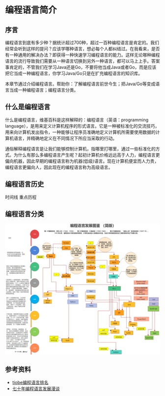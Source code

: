 # 编程语言简介

## 序言

编程语言到底有多少种？据统计超过700种，超过一百种编程语言是肯定的。我们经常会听到这样的提问？应该学哪种语言，想必每个人都纠结过。在我看来，是否有一种通用的解决办法？即获得一种快速学习编程语言的能力。这样无论哪种编程语言的流行导致我们需要从一种语言切换到另外一种语言，都可以马上上手。答案事肯定的，不管我们在学习Java还是Go，不要将他当成Java或者Go，而是应该把它当成一种编程语言，你学习Java/Go只是在扩充编程语言的知识库。

本章节通过介绍编程语言。帮助你：了解编程语言前世今生；把Java/Go等变成语言当成一种编程语言；编程语言分类。

## 什么是编程语言

什么是编程语言，维基百科是这样解释的：编程语言（英语：programming language），是用来定义计算机程序的形式语言。它是一种被标准化的交流技巧，用来向计算机发出指令，一种能够让程序员准确地定义计算机所需要使用数据的计算机语言，并精确地定义在不同情况下所应当采取的行动。

通俗解释编程语言是让我们能够控制计算机，指哪里打哪里，通过一些标准化的方式。为什么有那么多编程语言产生呢？起初计算机价格远远高于人力，编程语言更偏向机器，因此早期的编程语言称为机器(低级)语言。现在计算机便宜而人力贵，编程语言更偏向人，因此现在的编程语言称为高级语言。

## 编程语言历史

时间线
重点历程

## 编程语言分类

![编程语言发展图鉴](./docs/assets/编程语言简介-编程语言发展图鉴.png)

## 参考资料
- [tiobe编程语言排名](https://www.tiobe.com/tiobe-index/)
- [七十年编程语言发展漫谈](https://mp.weixin.qq.com/s/j1uIcYeq1nDjZSMCDti2Cg)
